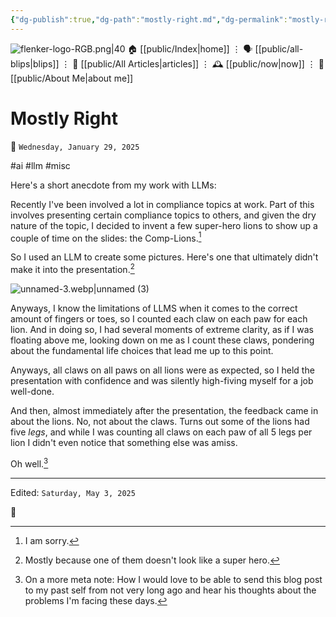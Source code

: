 ```yaml
---
{"dg-publish":true,"dg-path":"mostly-right.md","dg-permalink":"mostly-right/","permalink":"/mostly-right/","title":"Mostly Right"}
---
```



<div class="transclusion internal-embed is-loaded"><div class="markdown-embed">




![flenker-logo-RGB.png|40](/img/user/attachments/flenker-logo-RGB.png)
🏠 [[public/Index\|home]]  ⋮ 🗣️ [[public/all-blips\|blips]] ⋮  📝 [[public/All Articles\|articles]]  ⋮ 🕰️ [[public/now\|now]] ⋮ 🪪 [[public/About Me\|about me]]


</div></div>


# Mostly Right
<p><span>📆 <code>Wednesday, January 29, 2025</code></span></p>
#ai #llm #misc

Here's a short anecdote from my work with LLMs:

Recently I've been involved a lot in compliance topics at work. Part of this involves presenting certain compliance topics to others, and given the dry nature of the topic, I decided to invent a few super-hero lions to show up a couple of time on the slides: the Comp-Lions.[^1]

So I used an LLM to create some pictures. Here's one that ultimately didn't make it into the presentation.[^2]

![unnamed-3.webp|unnamed (3)](/img/user/attachments/unnamed-3.webp)

Anyways, I know the limitations of LLMS when it comes to the correct amount of fingers or toes, so I counted each claw on each paw for each lion. And in doing so, I had several moments of extreme clarity, as if I was floating above me, looking down on me as I count these claws, pondering about the fundamental life choices that lead me up to this point.

Anyways, all claws on all paws on all lions were as expected, so I held the presentation with confidence and was silently high-fiving myself for a job well-done.

And then, almost immediately after the presentation, the feedback came in about the lions. No, not about the claws. Turns out some of the lions had five _legs_, and while I was counting all claws on each paw of all 5 legs per lion I didn't even notice that something else was amiss.

Oh well.[^3]



[^1]: I am sorry.
[^2]: Mostly because one of them doesn't look like a super hero.
[^3]: On a more meta note: How I would love to be able to send this blog post to my past self from not very long ago and hear his thoughts about the problems I'm facing these days.


- - -
<p><span>Edited: <code>Saturday, May 3, 2025</code></span></p>
👾
